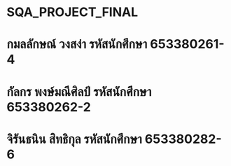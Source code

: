 # SQA_PROJECT_FINAL
# กมลลักษณ์ วงสง่า รหัสนักศึกษา 653380261-4
# กัลกร พงษ์มณีศิลป์ รหัสนักศึกษา 653380262-2
# จิรันธนิน สิทธิกุล รหัสนักศึกษา 653380282-6